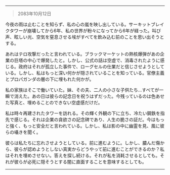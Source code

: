 
---

> 2083年10月12日

今夜の雨は止むことを知らず、私の心の嵐を映し出している。サーキットブレイクタワーが崩壊してから6年、私の世界が粉々になってから6年が経った。叫び声、眩しい光、空気を窒息させる埃がすべてを飲み込む前のことを思い出そうとする。

あれはテロ攻撃だったと言われている。ブラックマーケットの熱核爆弾があの企業の巨塔の中心で爆発したと。しかし、公式の話は空虚で、消毒されたように感じる。政府はそれが孤立した事件で、ローグセルの仕業だと信じさせようとしている。しかし、私はもっと深い何かが隠されていることを知っている。官僚主義とプロパガンダの層の下に埋もれた何かが。

私の家族はそこで働いていた。妹、その夫、二人の小さな子供たち…すべてが一瞬で消えた。あの日は彼らの記念日を祝うはずだった。今残っているのは色あせた写真と、埋めることのできない空虚感だけだ。

私は時々再建されたタワーを訪れる。その輝く外観の下に立ち、冷たい鋼鉄を指先で感じる。それは企業の貪欲さの記念碑であり、人生の脆さの証だ。今はもっと強く、もっと安全だと言われている。しかし、私は影の中に幽霊を見、風に彼らの囁きを聞く。

彼らは私たちに忘れさせようとしている。前に進むように。しかし、膿んだ傷から、彼らが認めようとしない真実からどうやって前に進むことができるのか？私はそれを埋めさせない。答えを探し続ける。それが私を消耗させるとしても。それが彼らが必死に隠そうとする闇に直面することを意味するとしても。

---
